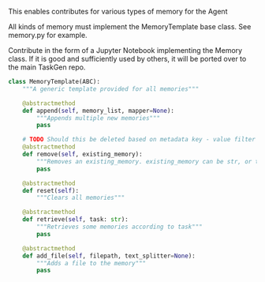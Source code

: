 This enables contributes for various types of memory for the Agent

All kinds of memory must implement the MemoryTemplate base class. See memory.py for example.

Contribute in the form of a Jupyter Notebook implementing the Memory class. If it is good and sufficiently used by others, it will be ported over to the main TaskGen repo.

```python
class MemoryTemplate(ABC):
    """A generic template provided for all memories"""

    @abstractmethod
    def append(self, memory_list, mapper=None):
        """Appends multiple new memories"""
        pass

    # TODO Should this be deleted based on metadata key - value filter
    @abstractmethod
    def remove(self, existing_memory):
        """Removes an existing_memory. existing_memory can be str, or triplet if it is a Knowledge Graph"""
        pass

    @abstractmethod
    def reset(self):
        """Clears all memories"""

    @abstractmethod
    def retrieve(self, task: str):
        """Retrieves some memories according to task"""
        pass

    @abstractmethod
    def add_file(self, filepath, text_splitter=None):
        """Adds a file to the memory"""
        pass
```
